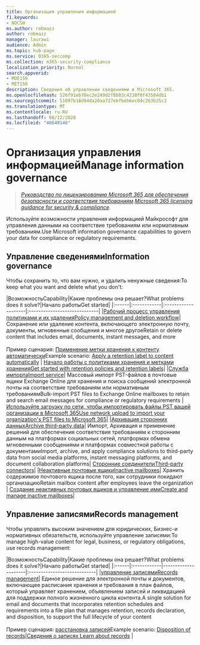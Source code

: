 ```yaml
---
title: Организация управления информацией
f1.keywords:
- NOCSH
ms.author: robmazz
author: robmazz
manager: laurawi
audience: Admin
ms.topic: hub-page
ms.service: O365-seccomp
ms.collection: m365-security-compliance
localization_priority: Normal
search.appverid:
- MOE150
- MET150
description: Сведения об управлении сведениями в Microsoft 365.
ms.openlocfilehash: 526f91eb70ec2e249d2f8b83c4238f0f43584db1
ms.sourcegitcommit: 51097b18d94da20aa727ebfbeb6ec84c263b25c3
ms.translationtype: MT
ms.contentlocale: ru-RU
ms.lasthandoff: 08/12/2020
ms.locfileid: "46649146"
---
```

# <a name="manage-information-governance"></a><span data-ttu-id="79f0b-103">Организация управления информацией</span><span class="sxs-lookup"><span data-stu-id="79f0b-103">Manage information governance</span></span>

><span data-ttu-id="79f0b-104">*[Руководство по лицензированию Microsoft 365 для обеспечения безопасности и соответствия требованиям](https://aka.ms/ComplianceSD).*</span><span class="sxs-lookup"><span data-stu-id="79f0b-104">*[Microsoft 365 licensing guidance for security & compliance](https://aka.ms/ComplianceSD).*</span></span>

<span data-ttu-id="79f0b-105">Используйте возможности управления информацией Майкрософт для управления данными на соответствие требованиям или нормативным требованиям.</span><span class="sxs-lookup"><span data-stu-id="79f0b-105">Use Microsoft information governance capabilities to govern your data for compliance or regulatory requirements.</span></span>

## <a name="information-governance"></a><span data-ttu-id="79f0b-106">Управление сведениями</span><span class="sxs-lookup"><span data-stu-id="79f0b-106">Information governance</span></span>

<span data-ttu-id="79f0b-107">Чтобы сохранить то, что вам нужно, и удалить ненужные сведения:</span><span class="sxs-lookup"><span data-stu-id="79f0b-107">To keep what you want and delete what you don't:</span></span>
 
|<span data-ttu-id="79f0b-108">Возможность</span><span class="sxs-lookup"><span data-stu-id="79f0b-108">Capability</span></span>|<span data-ttu-id="79f0b-109">Какие проблемы она решает?</span><span class="sxs-lookup"><span data-stu-id="79f0b-109">What problems does it solve?</span></span>|<span data-ttu-id="79f0b-110">Начало работы</span><span class="sxs-lookup"><span data-stu-id="79f0b-110">Get started</span></span>|
|:------|:------------|:--------------------|:-----------------------------|
|[<span data-ttu-id="79f0b-111">Рабочий процесс управления политиками и их удаления</span><span class="sxs-lookup"><span data-stu-id="79f0b-111">Policy management and deletion workflow</span></span>](retention.md)| <span data-ttu-id="79f0b-112">Сохранение или удаление контента, включающего электронную почту, документы, мгновенные сообщения и многое другое</span><span class="sxs-lookup"><span data-stu-id="79f0b-112">Retain or delete content that includes email, documents, instant messages, and more</span></span> <br /><br /><span data-ttu-id="79f0b-113">Пример сценария: [Применение метки хранения к контенту автоматически](apply-retention-labels-automatically.md)</span><span class="sxs-lookup"><span data-stu-id="79f0b-113">Example scenario: [Apply a retention label to content automatically](apply-retention-labels-automatically.md)</span></span> | [<span data-ttu-id="79f0b-114">Начало работы с политиками хранения и метками хранения</span><span class="sxs-lookup"><span data-stu-id="79f0b-114">Get started with retention policies and retention labels</span></span>](get-started-with-retention.md)|
|[<span data-ttu-id="79f0b-115">Служба импорта</span><span class="sxs-lookup"><span data-stu-id="79f0b-115">Import service</span></span>](importing-pst-files-to-office-365.md)| <span data-ttu-id="79f0b-116">Массовый импорт PST-файлов в почтовые ящики Exchange Online для хранения и поиска сообщений электронной почты на соответствие требованиям или нормативным требованиям</span><span class="sxs-lookup"><span data-stu-id="79f0b-116">Bulk-import PST files to Exchange Online mailboxes to retain and search email messages for compliance or regulatory requirements</span></span> | [<span data-ttu-id="79f0b-117">Используйте загрузку по сети, чтобы импортировать файлы PST вашей организации в Microsoft 365</span><span class="sxs-lookup"><span data-stu-id="79f0b-117">Use network upload to import your organization's PST files to Microsoft 365</span></span>](use-network-upload-to-import-pst-files.md)|
|[<span data-ttu-id="79f0b-118">Архивация сторонних данных</span><span class="sxs-lookup"><span data-stu-id="79f0b-118">Archive third-party data</span></span>](archiving-third-party-data.md)| <span data-ttu-id="79f0b-119">Импорт, Архивация и применение решений для обеспечения соответствия требованиям к сторонним данным на платформах социальных сетей, платформах обмена мгновенными сообщениями и платформах совместной работы с документами</span><span class="sxs-lookup"><span data-stu-id="79f0b-119">Import, archive, and apply compliance solutions to third-party data from social media platforms, instant messaging platforms, and document collaboration platforms</span></span>| [<span data-ttu-id="79f0b-120">Сторонние соединители</span><span class="sxs-lookup"><span data-stu-id="79f0b-120">Third-party connectors</span></span>](archiving-third-party-data.md#third-party-data-connectors)|
|[<span data-ttu-id="79f0b-121">Неактивные почтовые ящики</span><span class="sxs-lookup"><span data-stu-id="79f0b-121">Inactive mailboxes</span></span>](inactive-mailboxes-in-office-365.md)| <span data-ttu-id="79f0b-122">Хранить содержимое почтового ящика после того, как сотрудники покидают организацию</span><span class="sxs-lookup"><span data-stu-id="79f0b-122">Retain mailbox content after employees leave the organization</span></span> | [<span data-ttu-id="79f0b-123">Создание неактивных почтовых ящиков и управление ими</span><span class="sxs-lookup"><span data-stu-id="79f0b-123">Create and manage inactive mailboxes</span></span>](create-and-manage-inactive-mailboxes.md)|

## <a name="records-management"></a><span data-ttu-id="79f0b-124">Управление записями</span><span class="sxs-lookup"><span data-stu-id="79f0b-124">Records management</span></span>

<span data-ttu-id="79f0b-125">Чтобы управлять высоким значением для юридических, Бизнес-и нормативных обязательств, используйте управление записями:</span><span class="sxs-lookup"><span data-stu-id="79f0b-125">To manage high-value content for legal, business, or regulatory obligations, use records management:</span></span>

|<span data-ttu-id="79f0b-126">Возможность</span><span class="sxs-lookup"><span data-stu-id="79f0b-126">Capability</span></span>|<span data-ttu-id="79f0b-127">Какие проблемы она решает?</span><span class="sxs-lookup"><span data-stu-id="79f0b-127">What problems does it solve?</span></span>|<span data-ttu-id="79f0b-128">Начало работы</span><span class="sxs-lookup"><span data-stu-id="79f0b-128">Get started</span></span>|
|:------|:------------|---------------------|:----------------------------|
|[<span data-ttu-id="79f0b-129">управление записями</span><span class="sxs-lookup"><span data-stu-id="79f0b-129">Records management</span></span>](records-management.md)| <span data-ttu-id="79f0b-130">Единое решение для электронной почты и документов, включающее расписания хранения и требования в план файлов, который управляет хранением, объявлением записей и ликвидацией для поддержки полного жизненного цикла контента.</span><span class="sxs-lookup"><span data-stu-id="79f0b-130">A single solution for email and documents that incorporates retention schedules and requirements into a file plan that manages retention, records declaration, and disposition, to support the full lifecycle of your content</span></span> <br /><br /><span data-ttu-id="79f0b-131">Пример сценария: [расстановка записей](disposition.md#disposition-of-records)</span><span class="sxs-lookup"><span data-stu-id="79f0b-131">Example scenario: [Disposition of records](disposition.md#disposition-of-records)</span></span>|[<span data-ttu-id="79f0b-132">Сведения о записях</span><span class="sxs-lookup"><span data-stu-id="79f0b-132"> Learn about records</span></span>](records.md) |

